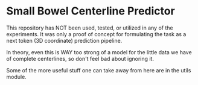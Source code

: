 # Small Bowel Centerline Predictor

This repository has NOT been used, tested, or utilized in any of the experiments. It was only a proof of concept for formulating the task as a next token (3D coordinate) prediction pipeline. 

In theory, even this is WAY too strong of a model for the little data we have of complete centerlines, so don't feel bad about ignoring it.

Some of the more useful stuff one can take away from here are in the utils module.